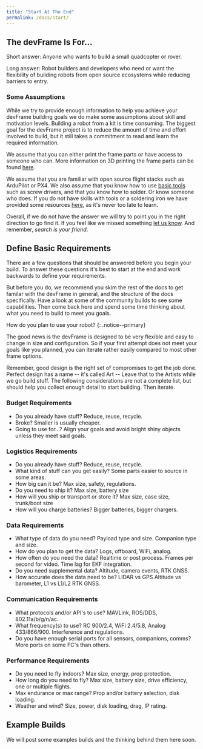 ```yaml
---
title: "Start At The End"
permalink: /docs/start/
---
```


## The devFrame Is For...

Short answer:  Anyone who wants to build a small quadcopter or rover.

Long answer:  Robot builders and developers who need or want the flexibility of building robots from open source ecosystems while reducing barriers to entry.

### Some Assumptions
While we try to provide enough information to help you achieve your devFrame building goals we do make some assumptions about skill and motivation levels.  Building a robot from a kit is time consuming.  The biggest goal for the devFrame project is to reduce the amount of time and effort involved to build, but it still takes a commitment to read and learn the required information.  

We assume that you can either print the frame parts or have access to someone who can.   More information on 3D printing the frame parts can be found [here](/docs/printing/).

We assume that you are familiar with open source flight stacks such as ArduPilot or PX4.  We also assume that you know how to use [basic tools](/docs/tools/) such as screw drivers, and that you know how to solder.  Or know someone who does.  If you do not have skills with tools or a soldering iron we have provided some resources [here](/docs/resources/), as it's never too late to learn.

Overall, if we do not have the answer we will try to point you in the right direction to go find it.  If you feel like we missed something [let us know](/contribute/).  And remember, *search is your friend*.


## Define Basic Requirements

There are a few questions that should be answered before you begin your build.  To answer these questions it's best to start at the end and work backwards to define your requirements.  

But before you do, we recommend you skim the rest of the docs to get familar with the devFrame in general, and the structure of the docs specifically.  Have a look at some of the community builds to see some capabilities.  Then come back here and spend some time thinking about what you need to build to meet you goals.

How do you plan to use your robot?
{: .notice--primary}

The good news is the devFrame is designed to be very flexible and easy to change in size and configuration.  So if your first attempt does not meet your goals like you planned, you can iterate rather easily compared to most other frame options.

Remember, good design is the right set of compromises to get the job done.  Perfect design has a name -- it's called Art -- Leave that to the Artists while we go build stuff.  The following considerations are not a complete list, but should help you collect enough detail to start building.  Then iterate.

### Budget Requirements
- Do you already have stuff?  Reduce, reuse, recycle.
- Broke?  Smaller is usually cheaper.
- Going to use for...?  Align your goals and avoid bright shiny objects unless they meet said goals.

### Logistics Requirements
- Do you already have stuff?  Reduce, reuse, recycle.
- What kind of stuff can you get easily?  Some parts easier to source in some areas.
- How big can it be?  Max size, safety, regulations.
- Do you need to ship it?  Max size, battery size
- How will you ship or transport or store it?  Max size, case size, trunk/boot size
- How will you charge batteries?  Bigger batteries, bigger chargers.

### Data Requirements
- What type of data do you need?  Payload type and size.  Companion type and size.
- How do you plan to get the data? Logs, offboard, WiFi, analog.
- How often do you need the data?  Realtime or post process.  Frames per second for video.  Time lag for EKF integration.
- Do you need supplemental data?  Altitude, camera events, RTK GNSS.
- How accurate does the data need to be?  LIDAR vs GPS Altitude vs barometer, L1 vs L1/L2 RTK GNSS.

### Communication Requirements
- What protocols and/or API's to use?  MAVLink, ROS/DDS, 802.11a/b/g/n/ac.  
- What frequency(s) to use?  RC 900/2.4, WiFi 2.4/5.8, Analog 433/866/900.  Interference and regulations.
- Do you have enough serial ports for all sensors, companions, comms?  More ports on some FC's than others.  

### Performance Requirements
- Do you need to fly indoors?  Max size, energy, prop protection.
- How long do you need to fly?  Max size, battery size, drive efficiency, one or multiple flights.
- Max endurance or max range?  Prop and/or battery selection, disk loading.
- Weather and wind?  Size, power, disk loading, drag, IP rating.

## Example Builds

We will post some examples builds and the thinking behind them here soon.





